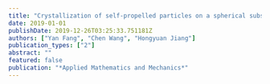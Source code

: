 ```yaml
---
title: "Crystallization of self-propelled particles on a spherical substrate"
date: 2019-01-01
publishDate: 2019-12-26T03:25:33.751181Z
authors: ["Yan Fang", "Chen Wang", "Hongyuan Jiang"]
publication_types: ["2"]
abstract: ""
featured: false
publication: "*Applied Mathematics and Mechanics*"
---
```


